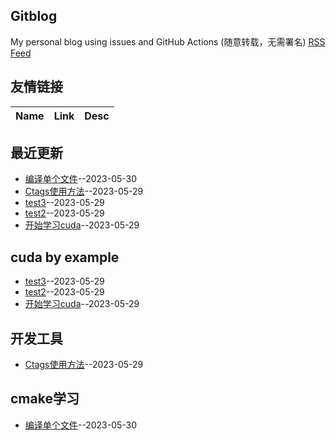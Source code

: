 ## Gitblog
My personal blog using issues and GitHub Actions (随意转载，无需署名)
[RSS Feed](https://raw.githubusercontent.com/wjwever/gitblog/master/feed.xml)
## 友情链接
| Name | Link | Desc | 
 | ---- | ---- | ---- |
## 最近更新
- [编译单个文件](https://github.com/wjwever/gitblog/issues/14)--2023-05-30
- [Ctags使用方法](https://github.com/wjwever/gitblog/issues/13)--2023-05-29
- [test3](https://github.com/wjwever/gitblog/issues/12)--2023-05-29
- [test2](https://github.com/wjwever/gitblog/issues/11)--2023-05-29
- [开始学习cuda](https://github.com/wjwever/gitblog/issues/10)--2023-05-29
## cuda by example
- [test3](https://github.com/wjwever/gitblog/issues/12)--2023-05-29
- [test2](https://github.com/wjwever/gitblog/issues/11)--2023-05-29
- [开始学习cuda](https://github.com/wjwever/gitblog/issues/10)--2023-05-29
## 开发工具
- [Ctags使用方法](https://github.com/wjwever/gitblog/issues/13)--2023-05-29
## cmake学习
- [编译单个文件](https://github.com/wjwever/gitblog/issues/14)--2023-05-30
